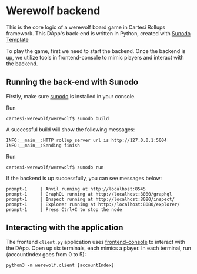 # Werewolf backend

 This is the core logic of a werewolf board game in Cartesi Rollups framework. This DApp's back-end is written in Python, created with [Sunodo Template](https://github.com/sunodo/sunodo-templates)


To play the game, first we need to start the backend. Once the backend is up, we utilize tools in frontend-console to mimic players and interact with the backend.

## Running the back-end with Sunodo

Firstly, make sure [sunodo](https://docs.sunodo.io/guide/introduction/installing) is installed in your console. 

Run
```shell
cartesi-werewolf/werewolf$ sunodo build
```
A successful build will show the following messages:

```log
INFO:__main__:HTTP rollup_server url is http://127.0.0.1:5004
INFO:__main__:Sending finish
```

Run 
```Shell
cartesi-werewolf/werewolf$ sunodo run
```

If the backend is up successfully, you can see messages below:
```log
prompt-1     | Anvil running at http://localhost:8545
prompt-1     | GraphQL running at http://localhost:8080/graphql
prompt-1     | Inspect running at http://localhost:8080/inspect/
prompt-1     | Explorer running at http://localhost:8080/explorer/
prompt-1     | Press Ctrl+C to stop the node
```

## Interacting with the application

The frontend `client.py` application uses [frontend-console](../frontend-console) to interact with the DApp. Open up six terminals, each mimics a player. In each terminal, run (accountIndex goes from 0 to 5):

```shell
python3 -m werewolf.client [accountIndex]
```

